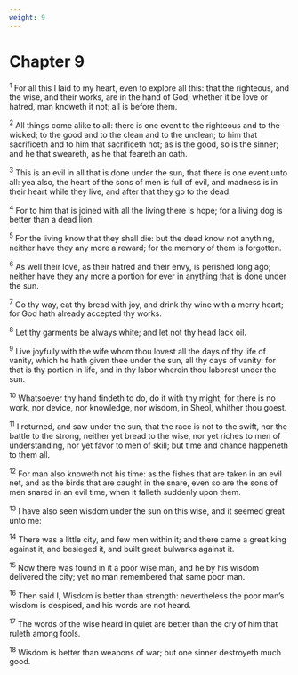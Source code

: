 ```yaml
---
weight: 9
---
```


# Chapter 9

<sup>1</sup> For all this I laid to my heart, even to explore all this: that the righteous, and the wise, and their works, are in the hand of God; whether it be love or hatred, man knoweth it not; all is before them. 

<sup>2</sup> All things come alike to all: there is one event to the righteous and to the wicked; to the good and to the clean and to the unclean; to him that sacrificeth and to him that sacrificeth not; as is the good, so is the sinner; and he that sweareth, as he that feareth an oath. 

<sup>3</sup> This is an evil in all that is done under the sun, that there is one event unto all: yea also, the heart of the sons of men is full of evil, and madness is in their heart while they live, and after that they go to the dead. 

<sup>4</sup> For to him that is joined with all the living there is hope; for a living dog is better than a dead lion. 

<sup>5</sup> For the living know that they shall die: but the dead know not anything, neither have they any more a reward; for the memory of them is forgotten. 

<sup>6</sup> As well their love, as their hatred and their envy, is perished long ago; neither have they any more a portion for ever in anything that is done under the sun. 

<sup>7</sup> Go thy way, eat thy bread with joy, and drink thy wine with a merry heart; for God hath already accepted thy works. 

<sup>8</sup> Let thy garments be always white; and let not thy head lack oil. 

<sup>9</sup> Live joyfully with the wife whom thou lovest all the days of thy life of vanity, which he hath given thee under the sun, all thy days of vanity: for that is thy portion in life, and in thy labor wherein thou laborest under the sun. 

<sup>10</sup> Whatsoever thy hand findeth to do, do it with thy might; for there is no work, nor device, nor knowledge, nor wisdom, in Sheol, whither thou goest. 

<sup>11</sup> I returned, and saw under the sun, that the race is not to the swift, nor the battle to the strong, neither yet bread to the wise, nor yet riches to men of understanding, nor yet favor to men of skill; but time and chance happeneth to them all. 

<sup>12</sup> For man also knoweth not his time: as the fishes that are taken in an evil net, and as the birds that are caught in the snare, even so are the sons of men snared in an evil time, when it falleth suddenly upon them. 

<sup>13</sup> I have also seen wisdom under the sun on this wise, and it seemed great unto me: 

<sup>14</sup> There was a little city, and few men within it; and there came a great king against it, and besieged it, and built great bulwarks against it. 

<sup>15</sup> Now there was found in it a poor wise man, and he by his wisdom delivered the city; yet no man remembered that same poor man. 

<sup>16</sup> Then said I, Wisdom is better than strength: nevertheless the poor man’s wisdom is despised, and his words are not heard. 

<sup>17</sup> The words of the wise heard in quiet are better than the cry of him that ruleth among fools. 

<sup>18</sup> Wisdom is better than weapons of war; but one sinner destroyeth much good. 



